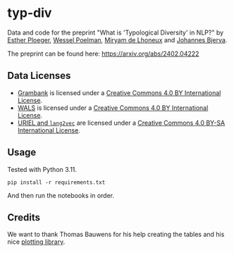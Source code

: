# typ-div

Data and code for the preprint "What is 'Typological Diversity' in NLP?" by [Esther Ploeger](https://twitter.com/EstherPloeger), [Wessel Poelman](https://wesselpoelman.nl/), [Miryam de Lhoneux](https://people.cs.kuleuven.be/~miryam.delhoneux/) and [Johannes Bjerva](https://bjerva.github.io/). 

The preprint can be found here: https://arxiv.org/abs/2402.04222

## Data Licenses
- [Grambank](https://grambank.clld.org/) is licensed under a [Creative Commons 4.0 BY International License](https://creativecommons.org/licenses/by/4.0/).
- [WALS](https://wals.info/) is licensed under a [Creative Commons 4.0 BY International License](https://creativecommons.org/licenses/by/4.0/).
- [URIEL and `lang2vec`](https://github.com/antonisa/lang2vec) are licensed under a [Creative Commons 4.0 BY-SA International License](https://creativecommons.org/licenses/by-sa/4.0/).

## Usage
Tested with Python 3.11.

```
pip install -r requirements.txt
```

And then run the notebooks in order.

## Credits
We want to thank Thomas Bauwens for his help creating the tables and his nice [plotting library](https://github.com/bauwenst/fiject).
